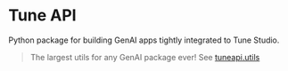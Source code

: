 # Tune API

Python package for building GenAI apps tightly integrated to Tune Studio.

> The largest utils for any GenAI package ever! See [tuneapi.utils](./tuneapi/utils/__init__.py)
